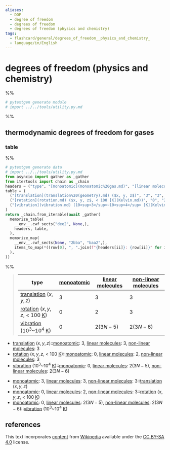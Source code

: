 ```yaml
---
aliases:
  - DOF
  - degree of freedom
  - degrees of freedom
  - degrees of freedom (physics and chemistry)
tags:
  - flashcard/general/degrees_of_freedom__physics_and_chemistry_
  - language/in/English
---
```


# degrees of freedom (physics and chemistry)

%%

```Python
# pytextgen generate module
# import ../../tools/utility.py.md
```

%%

## thermodynamic degrees of freedom for gases

### table

%%

```Python
# pytextgen generate data
# import ../../tools/utility.py.md
from asyncio import gather as _gather
from itertools import chain as _chain
headers = ("type", "[monoatomic](monoatomic%20gas.md)", "[linear molecules](linear%20molecular%20geometry.md)", "[non-linear molecules](molecular%20geometry.md)",)
table = (
  ("[translation](translation%20(geometry).md) ($x, y, z$)", "3", "3", "3",),
  ("[rotation](rotation.md) ($x, y, z$, < 100 [K](Kelvin.md))", "0", "2", "3",),
  ("[vibration](vibration.md) (10<sup>3</sup>~10<sup>4</sup> [K](Kelvin.md))", "0", "$2(3N - 5)$", "$2(3N - 6)$",),
)
return _chain.from_iterable(await _gather(
  memorize_table(
    __env__.cwf_sects("dee2", None,),
    headers, table,
  ),
  memorize_map(
    __env__.cwf_sects(None, "2bba", "baa2",),
    items_to_map(*((row[0], ", ".join(f"{headers[ii]}: {row[ii]}" for ii in range(1, 4)),) for row in table)),
  ),
))
```

%%

<!--pytextgen generate section="dee2"--><!-- The following content is generated at 2023-12-17T18:44:27.093167+08:00. Any edits will be overridden! -->

> | type | [monoatomic](monoatomic%20gas.md) | [linear molecules](linear%20molecular%20geometry.md) | [non-linear molecules](molecular%20geometry.md) |
> |-|-|-|-|
> | [translation](translation%20(geometry).md) ($x, y, z$) | 3 | 3 | 3 |
> | [rotation](rotation.md) ($x, y, z$, < 100 [K](Kelvin.md)) | 0 | 2 | 3 |
> | [vibration](vibration.md) (10<sup>3</sup>~10<sup>4</sup> [K](Kelvin.md)) | 0 | $2(3N - 5)$ | $2(3N - 6)$ |

<!--/pytextgen-->

<!--pytextgen generate section="2bba"--><!-- The following content is generated at 2024-01-04T20:17:51.551995+08:00. Any edits will be overridden! -->

- [translation](translation%20(geometry).md) ($x, y, z$)::[monoatomic](monoatomic%20gas.md): 3, [linear molecules](linear%20molecular%20geometry.md): 3, [non-linear molecules](molecular%20geometry.md): 3 <!--SR:!2024-12-30,291,330-->
- [rotation](rotation.md) ($x, y, z$, < 100 [K](Kelvin.md))::[monoatomic](monoatomic%20gas.md): 0, [linear molecules](linear%20molecular%20geometry.md): 2, [non-linear molecules](molecular%20geometry.md): 3 <!--SR:!2024-09-23,214,330-->
- [vibration](vibration.md) (10<sup>3</sup>~10<sup>4</sup> [K](Kelvin.md))::[monoatomic](monoatomic%20gas.md): 0, [linear molecules](linear%20molecular%20geometry.md): $2(3N - 5)$, [non-linear molecules](molecular%20geometry.md): $2(3N - 6)$ <!--SR:!2024-03-25,71,290-->

<!--/pytextgen-->

<!--pytextgen generate section="baa2"--><!-- The following content is generated at 2024-01-04T20:17:51.576010+08:00. Any edits will be overridden! -->

- [monoatomic](monoatomic%20gas.md): 3, [linear molecules](linear%20molecular%20geometry.md): 3, [non-linear molecules](molecular%20geometry.md): 3::[translation](translation%20(geometry).md) ($x, y, z$) <!--SR:!2024-10-09,226,330-->
- [monoatomic](monoatomic%20gas.md): 0, [linear molecules](linear%20molecular%20geometry.md): 2, [non-linear molecules](molecular%20geometry.md): 3::[rotation](rotation.md) ($x, y, z$, < 100 [K](Kelvin.md)) <!--SR:!2024-09-19,205,310-->
- [monoatomic](monoatomic%20gas.md): 0, [linear molecules](linear%20molecular%20geometry.md): $2(3N - 5)$, [non-linear molecules](molecular%20geometry.md): $2(3N - 6)$::[vibration](vibration.md) (10<sup>3</sup>~10<sup>4</sup> [K](Kelvin.md)) <!--SR:!2024-04-29,97,290-->

<!--/pytextgen-->

## references

This text incorporates [content](https://en.wikipedia.org/wiki/degrees_of_freedom_(physics_and_chemistry)) from [Wikipedia](Wikipedia.md) available under the [CC BY-SA 4.0](https://creativecommons.org/licenses/by-sa/4.0/) license.
